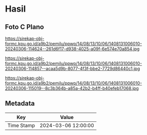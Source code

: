# Hasil

## Foto C Plano

https://sirekap-obj-formc.kpu.go.id/a9b2/pemilu/ppwp/14/08/13/10/06/1408131006010-20240306-114624--261d6f17-d938-4025-a09f-6e574e70a854.jpg

https://sirekap-obj-formc.kpu.go.id/a9b2/pemilu/ppwp/14/08/13/10/06/1408131006010-20240306-114857--acaa5d9b-8077-4f3f-bbe2-7729d86440c1.jpg

https://sirekap-obj-formc.kpu.go.id/a9b2/pemilu/ppwp/14/08/13/10/06/1408131006010-20240306-115019--8c3b364b-a85a-42b2-b4ff-b40efeb17068.jpg


## Metadata

| Key        | Value               |
| ---------- | ------------------- |
| Time Stamp | 2024-03-06 12:00:00 |




